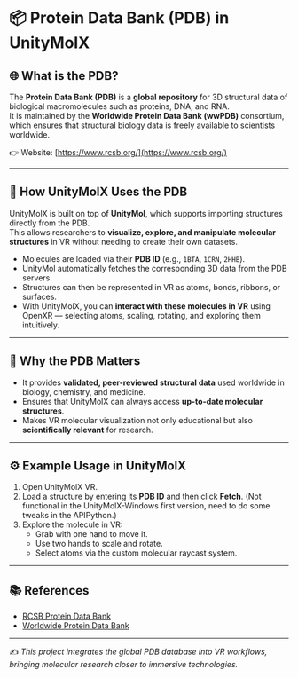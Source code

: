 # 📦 Protein Data Bank (PDB) in UnityMolX

## 🌐 What is the PDB?
The **Protein Data Bank (PDB)** is a **global repository** for 3D structural data of biological macromolecules such as proteins, DNA, and RNA.  
It is maintained by the **Worldwide Protein Data Bank (wwPDB)** consortium, which ensures that structural biology data is freely available to scientists worldwide.  

👉 Website: [https://www.rcsb.org/](https://www.rcsb.org/)

---

## 🧩 How UnityMolX Uses the PDB
UnityMolX is built on top of **UnityMol**, which supports importing structures directly from the PDB.  
This allows researchers to **visualize, explore, and manipulate molecular structures** in VR without needing to create their own datasets.  

- Molecules are loaded via their **PDB ID** (e.g., `1BTA`, `1CRN`, `2HHB`).  
- UnityMol automatically fetches the corresponding 3D data from the PDB servers.  
- Structures can then be represented in VR as atoms, bonds, ribbons, or surfaces.  
- With UnityMolX, you can **interact with these molecules in VR** using OpenXR — selecting atoms, scaling, rotating, and exploring them intuitively.  

---

## 🔬 Why the PDB Matters
- It provides **validated, peer-reviewed structural data** used worldwide in biology, chemistry, and medicine.  
- Ensures that UnityMolX can always access **up-to-date molecular structures**.  
- Makes VR molecular visualization not only educational but also **scientifically relevant** for research.  

---

## ⚙️ Example Usage in UnityMolX 
1. Open UnityMolX VR.  
2. Load a structure by entering its **PDB ID** and then click **Fetch**. (Not functional in the UnityMolX-Windows first version, need to do some tweaks in the APIPython.)
3. Explore the molecule in VR:  
   - Grab with one hand to move it.  
   - Use two hands to scale and rotate.  
   - Select atoms via the custom molecular raycast system.  

---

## 📚 References
- [RCSB Protein Data Bank](https://www.rcsb.org/)
- [Worldwide Protein Data Bank](https://www.wwpdb.org/)

---

✍️ *This project integrates the global PDB database into VR workflows, bringing molecular research closer to immersive technologies.*

